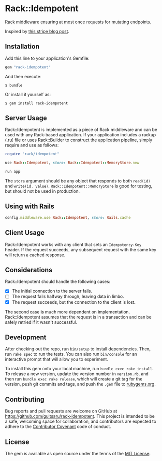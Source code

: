 # Rack::Idempotent

Rack middleware ensuring at most once requests for mutating endpoints.

Inspired by [this stripe blog post](https://stripe.com/blog/idempotency).

## Installation

Add this line to your application's Gemfile:

```ruby
gem "rack-idempotent"
```

And then execute:

    $ bundle

Or install it yourself as:

    $ gem install rack-idempotent

## Server Usage

Rack::Idempotent is implemented as a piece of Rack middleware and can be used with any Rack-based application. If your application includes a rackup (.ru) file or uses Rack::Builder to construct the application pipeline, simply require and use as follows:

```ruby
require "rack/idempotent"

use Rack::Idempotent, store: Rack::Idempotent::MemoryStore.new

run app
```

The `store` argument should be any object that responds to both `read(id)` and `write(id, value)`.  `Rack::Idempotent::MemoryStore` is good for testing, but should not be used in production.

## Using with Rails

```ruby
config.middleware.use Rack::Idempotent, store: Rails.cache
```

## Client Usage

Rack::Idempotent works with any client that sets an `Idempotency-Key` header.  If the request succeeds, any subsequent request with the same key will return a cached response.

## Considerations

Rack::Idempotent should handle the following cases:

 - [x] The initial connection to the server fails.
 - [ ] The request fails halfway through, leaving data in limbo.
 - [x] The request succeeds, but the connection to the client is lost.
 
The second case is much more dependent on implementation.  Rack::Idempotent assumes that the request is in a transaction and
can be safely retried if it wasn't successful.

## Development

After checking out the repo, run `bin/setup` to install dependencies. Then, run `rake spec` to run the tests. You can also run `bin/console` for an interactive prompt that will allow you to experiment.

To install this gem onto your local machine, run `bundle exec rake install`. To release a new version, update the version number in `version.rb`, and then run `bundle exec rake release`, which will create a git tag for the version, push git commits and tags, and push the `.gem` file to [rubygems.org](https://rubygems.org).

## Contributing

Bug reports and pull requests are welcome on GitHub at https://github.com/guitsaru/rack-idempotent. This project is intended to be a safe, welcoming space for collaboration, and contributors are expected to adhere to the [Contributor Covenant](http://contributor-covenant.org) code of conduct.


## License

The gem is available as open source under the terms of the [MIT License](http://opensource.org/licenses/MIT).

